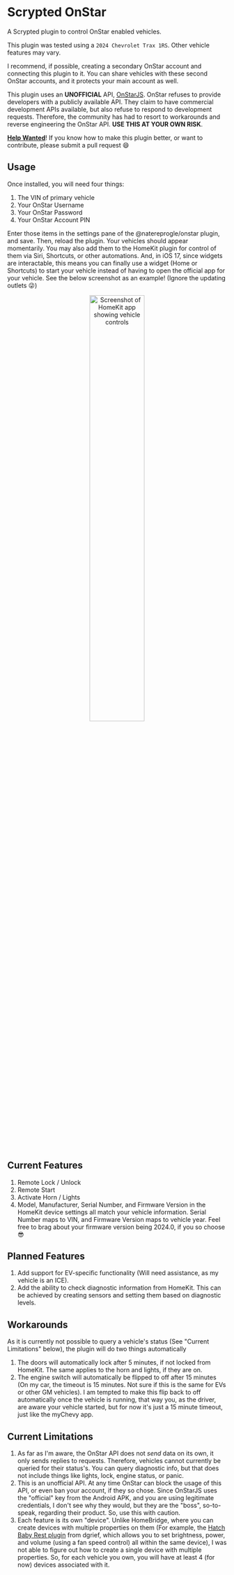 # Scrypted OnStar

A Scrypted plugin to control OnStar enabled vehicles.

This plugin was tested using a `2024 Chevrolet Trax 1RS`. Other vehicle features may vary.

I recommend, if possible, creating a secondary OnStar account and connecting this plugin to it. You can share vehicles with these second OnStar accounts, and it protects your main account as well.

This plugin uses an **UNOFFICIAL** API, [OnStarJS](https://github.com/samrum/OnStarJS). OnStar refuses to provide developers with a publicly available API. They claim to have commercial development APIs available, but also refuse to respond to development requests. Therefore, the community has had to resort to workarounds and reverse engineering the OnStar API. **USE THIS AT YOUR OWN RISK**.

**<u>Help Wanted</u>**! If you know how to make this plugin better, or want to contribute, please submit a pull request 😄

## Usage

Once installed, you will need four things:

1. The VIN of primary vehicle
2. Your OnStar Username
3. Your OnStar Password
4. Your OnStar Account PIN

Enter those items in the settings pane of the @natereprogle/onstar plugin, and save. Then, reload the plugin. Your vehicles should appear momentarily. You may also add them to the HomeKit plugin for control of them via Siri, Shortcuts, or other automations. And, in iOS 17, since widgets are interactable, this means you can finally use a widget (Home or Shortcuts) to start your vehicle instead of having to open the official app for your vehicle. See the below screenshot as an example! (Ignore the updating outlets 😜)

<div align="center">
    <img src="https://github.com/natereprogle/scrypted-onstar/blob/5cd970082449123baac1bd1a9ce180ce4e8d4310/assets/HomeKit.PNG?raw=true" alt="Screenshot of HomeKit app showing vehicle controls" width="50%" height="50%">
</div>

## Current Features

1. Remote Lock / Unlock
2. Remote Start
3. Activate Horn / Lights
4. Model, Manufacturer, Serial Number, and Firmware Version in the HomeKit device settings all match your vehicle information. Serial Number maps to VIN, and Firmware Version maps to vehicle year. Feel free to brag about your firmware version being 2024.0, if you so choose 😎

## Planned Features

1. Add support for EV-specific functionality (Will need assistance, as my vehicle is an ICE).
2. Add the ability to check diagnostic information from HomeKit. This can be achieved by creating sensors and setting them based on diagnostic levels.

## Workarounds

As it is currently not possible to query a vehicle's status (See "Current Limitations" below), the plugin will do two things automatically

1. The doors will automatically lock after 5 minutes, if not locked from HomeKit. The same applies to the horn and lights, if they are on.
2. The engine switch will automatically be flipped to off after 15 minutes (On my car, the timeout is 15 minutes. Not sure if this is the same for EVs or other GM vehicles). I am tempted to make this flip back to off automatically once the vehicle is running, that way you, as the driver, are aware your vehicle started, but for now it's just a 15 minute timeout, just like the myChevy app.

## Current Limitations

1. As far as I'm aware, the OnStar API does not _send_ data on its own, it only sends replies to requests. Therefore, vehicles cannot currently be queried for their status's. You can query diagnostic info, but that does not include things like lights, lock, engine status, or panic.
2. This is an unofficial API. At any time OnStar can block the usage of this API, or even ban your account, if they so chose. Since OnStarJS uses the "official" key from the Android APK, and you are using legitimate credentials, I don't see why they would, but they are the "boss", so-to-speak, regarding their product. So, use this with caution.
3. Each feature is its own "device". Unlike HomeBridge, where you can create devices with multiple properties on them (For example, the [Hatch Baby Rest plugin](https://github.com/dgreif/homebridge-hatch-baby-rest/blob/main/packages/homebridge-hatch-baby-rest/README.md) from dgrief, which allows you to set brightness, power, and volume (using a fan speed control) all within the same device), I was not able to figure out how to create a single device with multiple properties. So, for each vehicle you own, you will have at least 4 (for now) devices associated with it.
